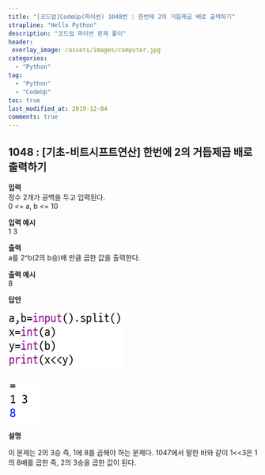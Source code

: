 ```yaml
---
title: "[코드업]CodeUp(파이썬) 1048번 : 한번에 2의 거듭제곱 배로 출력하기"
strapline: "Hello Python"
description: "코드업 파이썬 문제 풀이"
header:
 overlay_image: /assets/images/computer.jpg
categories:
  - "Python"
tag:
  - "Python"
  - "CodeUp"
toc: true
last_modified_at: 2019-12-04
comments: true
---
```


## 1048 : [기초-비트시프트연산] 한번에 2의 거듭제곱 배로 출력하기


**입력**<br>
정수 2개가 공백을 두고 입력된다.<br>
0 <= a, b <= 10

**입력 예시**<br>
1 3

**출력**<br>
a를 2^b(2의 b승)배 만큼 곱한 값을 출력한다.

**출력 예시**<br>
8


**답안**<br>

![a1048](/assets/images/1048-1.jpg)<br>

![a1048](/assets/images/1048-2.jpg)


**설명**

이 문제는 2의 3승 즉, 1에 8를 곱해야 하는 문제다. 1047에서 말한 바와 같이 1<<3은 1의 8배를 곱한 즉, 2의 3승을 곱한 값이 된다.

